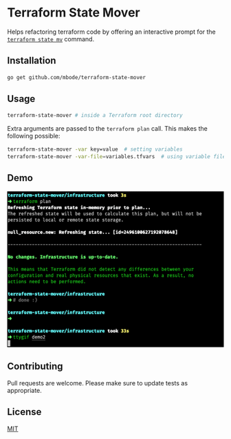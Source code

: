 # Terraform State Mover

Helps refactoring terraform code by offering an interactive prompt for the [`terraform state mv`](https://www.terraform.io/docs/commands/state/mv.html) command.

## Installation

```bash
go get github.com/mbode/terraform-state-mover
```

## Usage

```bash
terraform-state-mover # inside a Terraform root directory
```

Extra arguments are passed to the `terraform plan` call. This makes the following possible:
```bash
terraform-state-mover -var key=value  # setting variables
terraform-state-mover -var-file=variables.tfvars  # using variable files
```

## Demo

![](demo.gif)

## Contributing
Pull requests are welcome. Please make sure to update tests as appropriate.

## License
[MIT](https://choosealicense.com/licenses/mit/)

